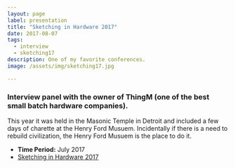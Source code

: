```yaml
---
layout: page
label: presentation
title: "Sketching in Hardware 2017"
date: 2017-08-07
tags:
  - interview
  - sketching17
description: One of my favorite conferences. 
image: /assets/img/sketching17.jpg

---
```


### Interview panel with the owner of ThingM (one of the best small batch hardware companies). 

This year it was held in the Masonic Temple in Detroit and included a few days of charette at the Henry Ford Musuem. Incidentally if there is a need to rebuild civilization, the Henry Ford Musuem is the place to do it.


+ **Time Period:** July 2017
+ [Sketching in Hardware 2017](http://sketching-in-hardware.com/2017/)
<a href="/assets/img/sketching17.jpg" data-fancybox="gallery" data-caption="">
  <img src="/assets/img/sketching17.jpg" alt="" />
</a>
